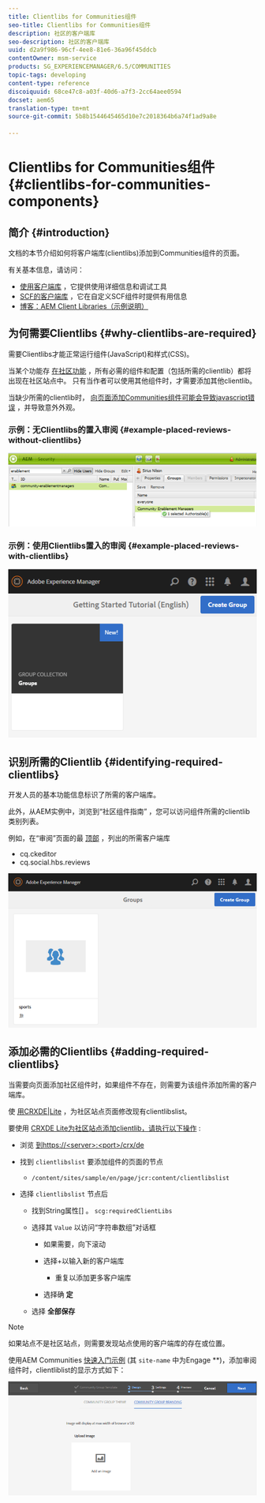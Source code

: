 ```yaml
---
title: Clientlibs for Communities组件
seo-title: Clientlibs for Communities组件
description: 社区的客户端库
seo-description: 社区的客户端库
uuid: d2a9f986-96cf-4ee8-81e6-36a96f45ddcb
contentOwner: msm-service
products: SG_EXPERIENCEMANAGER/6.5/COMMUNITIES
topic-tags: developing
content-type: reference
discoiquuid: 68ce47c8-a03f-40d6-a7f3-2cc64aee0594
docset: aem65
translation-type: tm+mt
source-git-commit: 5b8b1544645465d10e7c2018364b6a74f1ad9a8e

---
```



# Clientlibs for Communities组件 {#clientlibs-for-communities-components}

## 简介 {#introduction}

文档的本节介绍如何将客户端库(clientlibs)添加到Communities组件的页面。

有关基本信息，请访问：

* [使用客户端库](/help/sites-developing/clientlibs.md) ，它提供使用详细信息和调试工具
* [SCF的客户端库](/help/communities/client-customize.md#clientlibs) ，它在自定义SCF组件时提供有用信息
* [博客：AEM Client Libraries（示例说明）](https://blogs.adobe.com/experiencedelivers/experience-management/clientlibs-explained-example/)

## 为何需要Clientlibs {#why-clientlibs-are-required}

需要Clientlibs才能正常运行组件(JavaScript)和样式(CSS)。

当某个功能存 [在社区功能](/help/communities/functions.md) ，所有必需的组件和配置（包括所需的clientlib）都将出现在社区站点中。 只有当作者可以使用其他组件时，才需要添加其他clientlib。

当缺少所需的clientlib时， [向页面添加Communities组件可能会导致javascript错误](/help/communities/author-communities.md) ，并导致意外外观。

### 示例：无Clientlibs的置入审阅 {#example-placed-reviews-without-clientlibs}

![chlimage_1-132](assets/chlimage_1-132.png)

### 示例：使用Clientlibs置入的审阅 {#example-placed-reviews-with-clientlibs}

![chlimage_1-133](assets/chlimage_1-133.png)

## 识别所需的Clientlib {#identifying-required-clientlibs}

开发人员的基本功能信息标识了所需的客户端库。

此外，从AEM实例中，浏览到“社区组件指南” [](/help/communities/components-guide.md) ，您可以访问组件所需的clientlib类别列表。

例如，在“审阅”页面的最 [顶部](https://localhost:4502/content/community-components/en/reviews.html) ，列出的所需客户端库

* cq.ckeditor
* cq.social.hbs.reviews

![chlimage_1-134](assets/chlimage_1-134.png)

## 添加必需的Clientlibs {#adding-required-clientlibs}

当需要向页面添加社区组件时，如果组件不存在，则需要为该组件添加所需的客户端库。

使 [用CRXDE|Lite](#using-crxde-lite) ，为社区站点页面修改现有clientlibslist。

要使用 [CRXDE Lite为社区站点添加clientlib，请执行以下操作](/help/sites-developing/developing-with-crxde-lite.md) :

* 浏览 [到https://&lt;server>:&lt;port>/crx/de](https://localhost:4502/crx/de)
* 找到 `clientlibslist` 要添加组件的页面的节点

   * `/content/sites/sample/en/page/jcr:content/clientlibslist`

* 选择 `clientlibslist` 节点后

   * 找到String属性[] 。 `scg:requiredClientLibs`
   * 选择其 `Value` 以访问“字符串数组”对话框

      * 如果需要，向下滚动
      * 选择+以输入新的客户端库

         * 重复以添加更多客户端库
      * 选择确 **定**
   * 选择 **全部保存**



>[!NOTE]
>
>如果站点不是社区站点，则需要发现站点使用的客户端库的存在或位置。

使用AEM Communities [快速入门示例](/help/communities/getting-started.md) (其 `site-name` 中为Engage **)，添加审阅组件时，clientliblist的显示方式如下：

![chlimage_1-135](assets/chlimage_1-135.png)

